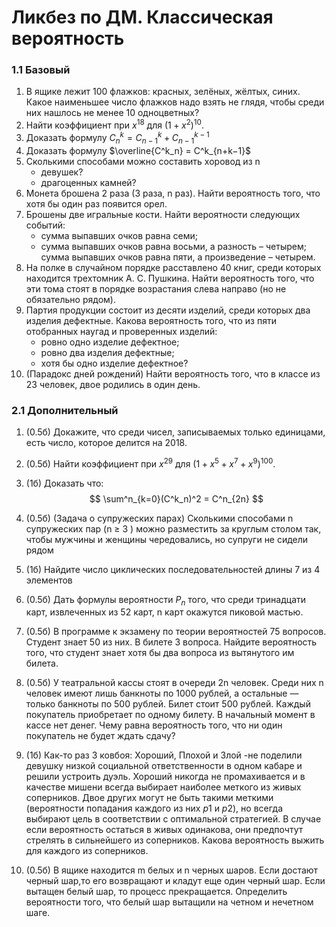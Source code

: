 # Ликбез по ДМ. Классическая вероятность

### 1.1 Базовый

1. В ящике лежит 100 флажков: красных, зелёных, жёлтых, синих. Какое наименьшее число флажков надо взять не глядя, чтобы среди них нашлось не менее 10 одноцветных? 
2. Найти коэффициент при $x^{18}$ для $(1 + x^2)^{10}$. 
3. Доказать формулу $C^k_n = C^k_{n−1} + C^{k−1}_{n−1}$
4. Доказать формулу $\overline{C^k_n} = C^k_{n+k−1}$
5. Сколькими способами можно составить хоровод из n 
   * девушек? 
   * драгоценных камней? 
6. Монета брошена 2 раза (3 раза, n раз). Найти вероятность того, что хотя бы один раз появится орел.
7. Брошены две игральные кости. Найти вероятности следующих событий: 
   * сумма выпавших очков равна семи; 
   * сумма выпавших очков равна восьми, а разность – четырем; сумма выпавших очков равна пяти, а произведение – четырем. 
8. На полке в случайном порядке расставлено 40 книг, среди которых находится трехтомник А. С. Пушкина. Найти вероятность того, что эти тома стоят в порядке возрастания слева направо (но не обязательно рядом). 
9. Партия продукции состоит из десяти изделий, среди которых два изделия дефектные. Какова вероятность того, что из пяти отобранных наугад и проверенных изделий: 
   * ровно одно изделие дефектное; 
   * ровно два изделия дефектные; 
   * хотя бы одно изделие дефектное? 
10. (Парадокс дней рождений) Найти вероятность того, что в классе из 23 человек, двое родились в один день.

### 2.1 Дополнительный 

1. (0.5б) Докажите, что среди чисел, записываемых только единицами, есть число, которое делится на 2018. 

2. (0.5б) Найти коэффициент при $x^{29}$ для $(1 + x^5 + x^7 + x^9)^{100}$.

3. (1б) Доказать что:
   $$
   \sum^n_{k=0}(C^k_n)^2 = C^n_{2n}
   $$

4. (0.5б) (Задача о супружеских парах) Сколькими способами n супружеских пар (n ≥ 3 ) можно разместить за круглым столом так, чтобы мужчины и женщины чередовались, но супруги не сидели рядом

5. (1б) Найдите число циклических последовательностей длины 7 из 4 элементов 

6. (0.5б) Дать формулы вероятности $P_n$ того, что среди тринадцати карт, извлеченных из 52 карт, n карт окажутся пиковой мастью. 

7. (0.5б) В программе к экзамену по теории вероятностей 75 вопросов. Студент знает 50 из них. В билете 3 вопроса. Найдите вероятность того, что студент знает хотя бы два вопроса из вытянутого им билета. 

8. (0.5б) У театральной кассы стоят в очереди 2n человек. Среди них n человек имеют лишь банкноты по 1000 рублей, а остальные — только банкноты по 500 рублей. Билет стоит 500 рублей. Каждый покупатель приобретает по одному билету. В начальный момент в кассе нет денег. Чему равна вероятность того, что ни один покупатель не будет ждать сдачу?

9. (1б) Как-то раз 3 ковбоя: Xopoший, Плохой и Злой -не поделили девушку низкой социальной ответственности в одном кабаре и решили устроить дуэль. Хороший никогда не промахивается и в качестве мишени всегда выбирает наиболее меткого из живых соперников. Двое других могут не быть такими меткими (вероятности попадания каждого из них $p1$ и $p2$), но всегда выбирают цель в соответствии с оптимальной стратегией. В случае если вероятность остаться в живых одинакова, они предпочтут стрелять в сильнейшего из соперников. Какова вероятность выжить для каждого из соперников.

10. (0.5б) В ящике находится m белых и n черных шаров. Если достают черный шар,то его возвращают и кладут еще один черный шар. Если вытащен белый шар, то процесс прекращается. Определить вероятности того, что белый шар вытащили на четном и нечетном шаге.